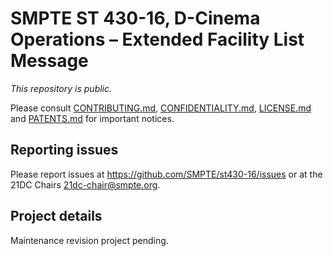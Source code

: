 # SMPTE ST 430-16, D-Cinema Operations – Extended Facility List Message

_This repository is public._ 

Please consult [CONTRIBUTING.md](./CONTRIBUTING.md), [CONFIDENTIALITY.md](./CONFIDENTIALITY.md), [LICENSE.md](./LICENSE.md) and [PATENTS.md](./PATENTS.md) for important notices.

## Reporting issues

Please report issues at <https://github.com/SMPTE/st430-16/issues> or at the 21DC Chairs <21dc-chair@smpte.org>.

## Project details

Maintenance revision project pending.
